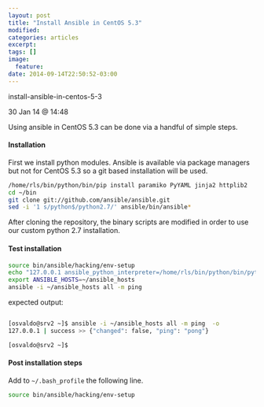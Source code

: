 ```yaml
---
layout: post
title: "Install Ansible in CentOS 5.3"
modified:
categories: articles
excerpt:
tags: []
image:
  feature:
date: 2014-09-14T22:50:52-03:00
---
```



install-ansible-in-centos-5-3

30 Jan 14 @ 14:48

Using ansible in CentOS 5.3 can be done via a handful of simple steps.

#### Installation

First we install python modules. Ansible is available via package managers but not for CentOS 5.3 so a git based installation will be used.

~~~ sh
/home/rls/bin/python/bin/pip install paramiko PyYAML jinja2 httplib2
cd ~/bin
git clone git://github.com/ansible/ansible.git
sed -i '1 s/python$/python2.7/' ansible/bin/ansible*
~~~

After cloning the repository, the binary scripts are modified in order to use our custom python 2.7 installation.

#### Test installation


~~~ sh
source bin/ansible/hacking/env-setup
echo "127.0.0.1 ansible_python_interpreter=/home/rls/bin/python/bin/python2.7  ansible_connection=local" > ~/ansible_hosts
export ANSIBLE_HOSTS=~/ansible_hosts
ansible -i ~/ansible_hosts all -m ping
~~~

expected output:

~~~ sh

[osvaldo@srv2 ~]$ ansible -i ~/ansible_hosts all -m ping  -o
127.0.0.1 | success >> {"changed": false, "ping": "pong"}

[osvaldo@srv2 ~]$
~~~

#### Post installation steps

Add to <code>~/.bash_profile</code> the following line.

~~~ sh
source bin/ansible/hacking/env-setup
~~~
